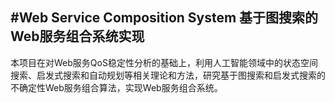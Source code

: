 #Web Service Composition System
基于图搜索的Web服务组合系统实现
----------------
本项目在对Web服务QoS稳定性分析的基础上，利用人工智能领域中的状态空间搜索、启发式搜索和自动规划等相关理论和方法，研究基于图搜索和启发式搜索的不确定性Web服务组合算法，实现Web服务组合系统。
